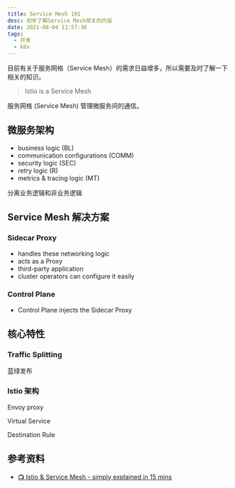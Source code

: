 ```yaml
---
title: Service Mesh 101
desc: 初步了解Service Mesh相关的内容
date: 2021-08-04 11:57:36
tags:
  - 开发
  - k8s
---
```


目前有关于服务网格（Service Mesh）的需求日益增多，所以需要及时了解一下相关的知识。

<!--more-->

> Istio is a Service Mesh

服务网格 (Service Mesh) 管理微服务间的通信。

## 微服务架构

- business logic (BL)
- communication configurations (COMM)
- security logic (SEC)
- retry logic (R)
- metrics & tracing logic (MT)

分离业务逻辑和非业务逻辑

## Service Mesh 解决方案

### Sidecar Proxy

- handles these networking logic
- acts as a Proxy
- third-party application
- cluster operators can configure it easily

### Control Plane

- Control Plane injects the Sidecar Proxy

## 核心特性

### Traffic Splitting

蓝绿发布

### Istio 架构

Envoy proxy

Virtual Service

Destination Rule

## 参考资料

- [📺 Istio & Service Mesh - simply explained in 15 mins](https://www.youtube.com/watch?v=16fgzklcF7Y)
